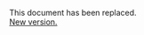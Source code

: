 This document has been replaced.  
[New version.](https://w3c.github.io/horizontal-issue-tracker/HOWTO)

